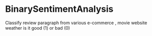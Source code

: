 # BinarySentimentAnalysis
Classify review paragraph from various e-commerce , movie  website weather is it good (1) or bad (0)
